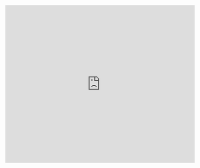 <iframe src="https://old.changelly.com/widget/v1?auth=email&from=BTC&to=ETH&merchant_id=htxod42fg11hp7i3&address=&amount=1&ref_id=htxod42fg11hp7i3&color=75edb6" width="600" height="500" class="changelly" scrolling="no" style="overflow-y: hidden; border: none" > Can't load widget </iframe>

